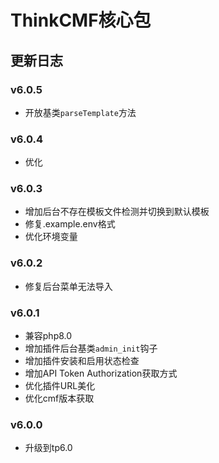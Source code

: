 # ThinkCMF核心包

## 更新日志
### v6.0.5
* 开放基类`parseTemplate`方法

### v6.0.4
* 优化

### v6.0.3
* 增加后台不存在模板文件检测并切换到默认模板
* 修复.example.env格式
* 优化环境变量

### v6.0.2
* 修复后台菜单无法导入

### v6.0.1
* 兼容php8.0
* 增加插件后台基类`admin_init`钩子
* 增加插件安装和启用状态检查
* 增加API Token Authorization获取方式
* 优化插件URL美化
* 优化cmf版本获取

### v6.0.0
* 升级到tp6.0



